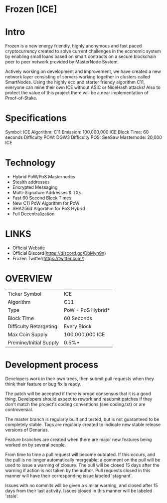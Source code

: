 # Frozen [ICE]

 


Intro
==========================
Frozen is a new energy friendly, highly anonymous and fast paced cryptocurrency created to solve current challenges in the economic system by enabling small loans based on smart contracts on a secure blockchain peer to peer network provided by MasterNode System.

Actively working on development and improvement, we have created a new network layer consisting of servers working together in clusters called SmartNodes. Using the highly eco and starter friendy algorithm C11, everyone can mine their own ICE without ASIC or NiceHash attacks! Also to protect the value of this project there will be a near implementation of Proof-of-Stake.

Specifications
==========================
Symbol: ICE
Algorithm: C11
Emission: 100,000,000 ICE
Block Time: 60 seconds
Difficulty POW: DGW3
Difficulty POS: SeeSaw
Masternode: 20,000 ICE

Technology
==========================
* Hybrid PoW/PoS Masternodes
* Stealth addresses
* Encrypted Messaging
* Multi-Signature Addresses & TXs
* Fast 60 Second Block Times
* New C11 PoW Algorithm for PoW
* SHA256d Algortihm for PoS Hybrid
* Full Decentralization

LINKS
==========================
* Official Website
* Official Discord(https://discord.gg/DbMyn9n)
* Frozen Twitter(https://twitter.com/)

OVERVIEW
==========================
<table>
<tr><td>Ticker Symbol</td><td>ICE</td></tr>
<tr><td>Algorithm</td><td>C11</td></tr>
<tr><td>Type</td><td>PoW - PoS Hybrid*</td></tr>
<tr><td>Block Time</td><td>60 Seconds</td></tr>
<tr><td>Difficulty Retargeting</td><td>Every Block</td></tr>
<tr><td>Max Coin Supply</td><td>100,000,000 ICE</td></tr>
<tr><td>Premine/Initial Supply</td><td>0.5%*</td></tr>
</table>

Development process
===========================

Developers work in their own trees, then submit pull requests when
they think their feature or bug fix is ready.

The patch will be accepted if there is broad consensus that it is a
good thing.  Developers should expect to rework and resubmit patches
if they don't match the project's coding conventions (see coding.txt)
or are controversial.

The master branch is regularly built and tested, but is not guaranteed
to be completely stable. Tags are regularly created to indicate new
stable release versions of Denarius.

Feature branches are created when there are major new features being
worked on by several people.

From time to time a pull request will become outdated. If this occurs, and
the pull is no longer automatically mergeable; a comment on the pull will
be used to issue a warning of closure. The pull will be closed 15 days
after the warning if action is not taken by the author. Pull requests closed
in this manner will have their corresponding issue labeled 'stagnant'.

Issues with no commits will be given a similar warning, and closed after
15 days from their last activity. Issues closed in this manner will be 
labeled 'stale'.
